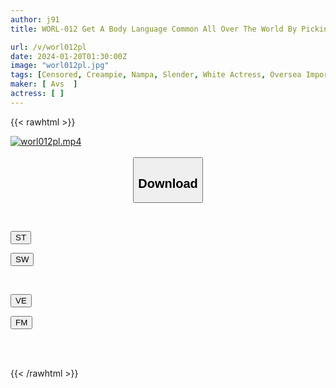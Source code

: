 ```yaml
---
author: j91
title: WORL-012 Get A Body Language Common All Over The World By Picking Up Blonde, Plump, Sports Girls! Creampie Sex That Drives The Woman Crazy With A Fully Erect Penis

url: /v/worl012pl
date: 2024-01-20T01:30:00Z
image: "worl012pl.jpg"
tags: [Censored, Creampie, Nampa, Slender, White Actress, Oversea Import	]
maker: [ Avs  ]
actress: [ ]
---
```



{{< rawhtml >}}

<div class="video" data-videoid="PLaBO2O12qi07ZG">
    <a href="javascript:;">
        <img src="/v/worl012pl/worl012pl.jpg" width="WIDTH" height="HEIGHT" alt="worl012pl.mp4" loading="lazy">
    </a>
</div>

<script type="text/javascript" src="https://j91.asia/asset/on-demand-st.js"></script>

<br>
  <link rel="stylesheet" href="https://j91.asia/asset/bs5.css">
  
  <center>
  <button class="btn btn-primary" type="button" data-bs-toggle="collapse" data-bs-target=".multi-collapse" aria-expanded="false" aria-controls="multiCollapseExample1 multiCollapseExample2"><h2>Download</h2></button></center>
</p>
<div class="row">
  <div class="col">
    <div class="collapse multi-collapse" id="multiCollapseExample1">
      <div class="card card-body">
	      	      <br>
<div class="buttons">  
<p><a href="https://streamtape.to/v/PLaBO2O12qi07ZG" target="_blank"><button class="btn-hover color-3"><i class="fa fa-download"></i> ST</button></a></p>
<p><a href="https://flaswish.com/jzrolaibiwg3" target="_blank"><button class="btn-hover color-2"><i class="fa fa-download"></i> SW</button></a></p></div>
    </div>
  </div>
</div>
  <div class="col">
    <div class="collapse multi-collapse" id="multiCollapseExample2">
      <div class="card card-body">
	      <br>
<div class="buttons">
<p><a href="javascript:;" target="_blank"><button class="btn-hover color-9"><i class="fa fa-download"></i> VE</button></a></p>
<p><a href="javascript:;" target="_blank"><button class="btn-hover color-8"><i class="fa fa-download"></i> FM</button></a></p></div>
<br><br>
      </div>
    </div>
  </div>
</div>

{{< /rawhtml >}}